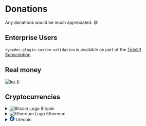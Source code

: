 # Donations

Any donations would be much appreciated. 😄

## Enterprise Users

`typedoc-plugin-custom-validation` is available as part of the
[Tidelift Subscription](https://tidelift.com/funding/github/npm/typedoc-plugin-custom-validation).

## Real money

[![ko-fi](https://ko-fi.com/img/githubbutton_sm.svg)](https://ko-fi.com/rebeccastevens)

## Cryptocurrencies

<details>
<summary>
  <img src="https://raw.githubusercontent.com/get-icon/geticon/master/icons/bitcoin.svg" height="16" alt="Bitcoin Logo">
  Bitcoin
</summary>

![bitcoin address QR code](https://raw.githubusercontent.com/RebeccaStevens/RebeccaStevens/main/assets/cryptocurrencies/wallets/bitcoin.png)\
bc1qgr2xwvkpztsaq9kplud84r3dfz4g3e7d5c5lxm

</details>

<details>
<summary>
  <img src="https://raw.githubusercontent.com/get-icon/geticon/master/icons/ethereum.svg" height="16" alt="Ethereum Logo">
  Ethereum
</summary>

![ethereum address QR code](https://raw.githubusercontent.com/RebeccaStevens/RebeccaStevens/main/assets/cryptocurrencies/wallets/ethereum.png)\
0x643769d1DD2Cb912656dAA27C1b97e5A81EF9fd2

</details>

<details>
<summary>
  <img src="https://raw.githubusercontent.com/RebeccaStevens/RebeccaStevens/main/assets/cryptocurrencies/logos/ltc.svg" height="16" alt="Litecoin Logo">  <!-- markdownlint-disable-line MD013 -->
  Litecoin
</summary>

![litecoin address QR code](https://raw.githubusercontent.com/RebeccaStevens/RebeccaStevens/main/assets/cryptocurrencies/wallets/litecoin.png)\
ltc1qxr7p6z4hrh87g9mjjk67chyduwrh2nfrpxksjv

</details>
